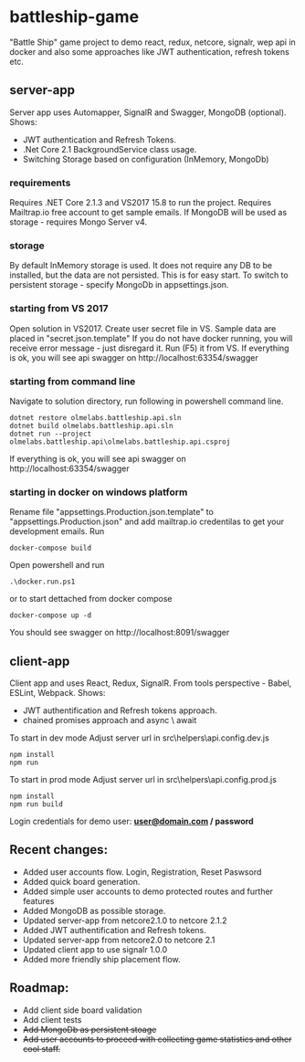# battleship-game
"Battle Ship" game project to demo react, redux, netcore, signalr, wep api in docker and also some approaches like JWT authentication, refresh tokens etc.

## server-app
Server app uses Automapper, SignalR and Swagger, MongoDB (optional).
Shows:
 - JWT authentication and Refresh Tokens.
 - .Net Core 2.1 BackgroundService class usage.
 - Switching Storage based on configuration (InMemory, MongoDb)

### requirements
Requires .NET Core 2.1.3 and VS2017 15.8 to run the project. 
Requires Mailtrap.io free account to get sample emails.
If MongoDB will be used as storage - requires Mongo Server v4.

### storage
By default InMemory storage is used. It does not require any DB to be installed, but the data are not persisted.
This is for easy start. To switch to persistent storage - specify MongoDb in appsettings.json.

### starting from VS 2017
Open solution in VS2017. 
Create user secret file in VS. Sample data are placed in "secret.json.template" 
If you do not have docker running, you will receive error message - just disregard it.
Run (F5) it from VS.
If everything is ok, you will see api swagger on http://localhost:63354/swagger

### starting from command line
Navigate to solution directory, run following in powershell command line.
```
dotnet restore olmelabs.battleship.api.sln 
dotnet build olmelabs.battleship.api.sln 
dotnet run --project olmelabs.battleship.api\olmelabs.battleship.api.csproj
```
If everything is ok, you will see api swagger on http://localhost:63354/swagger

### starting in docker on windows platform
Rename file "appsettings.Production.json.template" to "appsettings.Production.json" and add mailtrap.io credentilas to get your development emails.
Run
```
docker-compose build
```
Open powershell and run  
```
.\docker.run.ps1
```
or to start dettached from docker compose
```
docker-compose up -d
```
You should see swagger on http://localhost:8091/swagger

## client-app
Client app and uses React, Redux, SignalR. From tools perspective - Babel, ESLint, Webpack.
Shows:
 - JWT authentification and Refresh tokens approach. 
 - chained promises approach and async \ await

To start in dev mode
Adjust server url in src\helpers\api.config.dev.js 
```
npm install
npm run
```
To start in prod mode
Adjust server url in src\helpers\api.config.prod.js 
```
npm install
npm run build
```
Login credentials for demo user: **user@domain.com / password**
## Recent changes:
 - Added user accounts flow. Login, Registration, Reset Paswsord
 - Added quick board generation.
 - Added simple user accounts to demo protected routes and further features
 - Added MongoDB as possible storage.
 - Updated server-app from netcore2.1.0 to netcore 2.1.2
 - Added JWT authentification and Refresh tokens.
 - Updated server-app from netcore2.0 to netcore 2.1 
 - Updated client app to use signalr 1.0.0
 - Added more friendly ship placement flow.

## Roadmap:
 - Add client side board validation 
 - Add client tests
 - ~~Add MongoDb as persistent stoage~~
 - ~~Add user accounts to proceed with collecting game statistics and other cool staff.~~
